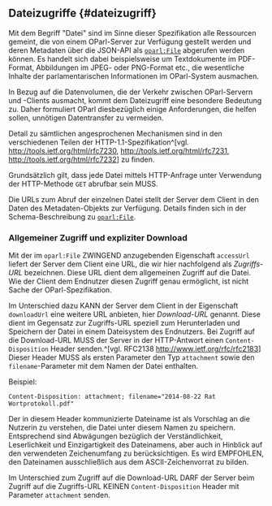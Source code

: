 Dateizugriffe  {#dateizugriff}
-------------

Mit dem Begriff "Datei" sind im Sinne dieser Spezifikation alle Ressourcen
gemeint, die von einem OParl-Server zur Verfügung gestellt werden und
deren Metadaten über die JSON-API als [`oparl:File`](#entity-file)
abgerufen werden können. Es handelt sich dabei beispielsweise um Textdokumente
im PDF-Format, Abbildungen im JPEG- oder PNG-Format etc., die wesentliche
Inhalte der parlamentarischen Informationen im OParl-System ausmachen.

In Bezug auf die Datenvolumen, die der Verkehr zwischen OParl-Servern und -Clients
ausmacht, kommt dem Dateizugriff eine besondere Bedeutung zu. Daher formuliert
OParl diesbezüglich einige Anforderungen, die helfen sollen, unnötigen
Datentransfer zu vermeiden.

Detail zu sämtlichen angesprochenen Mechanismen sind in den verschiedenen Teilen der
HTTP-1.1-Spezifikation^[vgl. <http://tools.ietf.org/html/rfc7230>,
<http://tools.ietf.org/html/rfc7231>, <http://tools.ietf.org/html/rfc7232>]
zu finden.

Grundsätzlich gilt, dass jede Datei mittels HTTP-Anfrage unter Verwendung der
HTTP-Methode `GET` abrufbar sein MUSS.

Die URLs zum Abruf der einzelnen Datei stellt der Server dem Client in den
Daten des Metadaten-Objekts zur Verfügung. Details finden sich in der
Schema-Beschreibung zu [`oparl:File`](#file).

### Allgemeiner Zugriff und expliziter Download

Mit der im `oparl:File` ZWINGEND anzugebenden Eigenschaft `accessUrl` liefert der
Server dem Client eine URL, die wir hier nachfolgend als *Zugriffs-URL* bezeichnen.
Diese URL dient dem allgemeinen Zugriff auf die Datei. Wie der Client dem Endnutzer
diesen Zugriff genau ermöglicht, ist nicht Sache der OParl-Spezifikation.

Im Unterschied dazu KANN der Server dem Client in der Eigenschaft `downloadUrl`
eine weitere URL anbieten, hier *Download-URL* genannt. Diese dient im Gegensatz
zur Zugriffs-URL speziell zum Herunterladen und Speichern der Datei in einem
Dateisystem des Endnutzers. Bei Zugriff auf die Download-URL MUSS der Server in der
HTTP-Antwort einen `Content-Disposition` Header senden.^[vgl. RFC2138
<http://www.ietf.org/rfc/rfc2183>] Dieser Header MUSS als ersten Parameter den
Typ `attachment` sowie den `filename`-Parameter mit dem Namen der Datei enthalten.

Beispiel:

    Content-Disposition: attachment; filename="2014-08-22 Rat Wortprotokoll.pdf"

Der in diesem Header kommunizierte Dateiname ist als Vorschlag an die Nutzerin
zu verstehen, die Datei unter diesem Namen zu speichern. Entsprechend sind Abwägungen
bezüglich der Verständlichkeit, Leserlichkeit und Einzigartigkeit des Dateinamens,
aber auch in Hinblick auf den verwendeten Zeichenumfang zu berücksichtigen. Es
wird EMPFOHLEN, den Dateinamen ausschließlich aus dem ASCII-Zeichenvorrat zu bilden.

Im Unterschied zum Zugriff auf die Download-URL DARF der Server beim Zugriff auf die
Zugriffs-URL KEINEN `Content-Disposition` Header mit Parameter `attachment`
senden.
